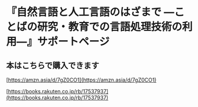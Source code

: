 # 『自然言語と人工言語のはざまで ―ことばの研究・教育での言語処理技術の利用―』サポートページ

## 本はこちらで購入できます
[https://amzn.asia/d/7gZ0CO1](https://amzn.asia/d/7gZ0CO1)

[https://books.rakuten.co.jp/rb/17537937](https://books.rakuten.co.jp/rb/17537937)
